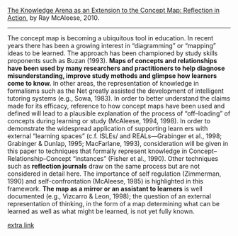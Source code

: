 [The Knowledge Arena as an Extension to the Concept Map: Reflection in Action](https://www.tandfonline.com/doi/abs/10.1076/ilee.6.3.251.3602), by Ray McAleese, 2010.

---

The concept map is becoming a ubiquitous tool in education. In recent years there has been a growing interest in “diagramming” or “mapping” ideas to be learned. The approach has been championed by study skills proponents such as Buzan (1993). **Maps of concepts and relationships have been used by many researchers and practitioners to help diagnose misunderstanding, improve study methods and glimpse how learners come to know.** In other areas, the representation of knowledge in formalisms such as the Net greatly assisted the development of intelligent tutoring systems (e.g., Sowa, 1983). In order to better understand the claims made for its efficacy, reference to how concept maps have been used and defined will lead to a plausible explanation of the process of “off–loading” of concepts during learning or study (McAleese, 1994, 1998). In order to demonstrate the widespread application of supporting learn ers with external “learning spaces” (c.f. ISLEs/ and REALs—Grabinger et al., 1998; Grabinger & Dunlap, 1995; MacFarlane, 1993), consideration will be given in this paper to techniques that formally represent knowledge in Concept–Relationship–Concept “instances” (Fisher et al., 1990). Other techniques such as **reflection journals** draw on the same process but are not considered in detail here. The importance of self regulation (Zimmerman, 1990) and self-confrontation (McAleese, 1985) is highlighted in this framework. **The map as a mirror or an assistant to learners** is well documented (e.g., Vizcarro & Leon, 1998); the question of an external representation of thinking, in the form of a map determining what can be learned as well as what might be learned, is not yet fully known.

[extra link](https://www.researchgate.net/publication/2622345_The_Knowledge_Arena_as_an_Extension_to_the_Concept_Map_Reflection_in_Action)